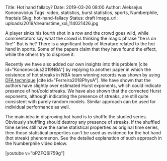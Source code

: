 Title: Hot hand fallacy?
Date: 2019-03-26 08:00
Author: Aleksejus Kononovicius
Tags: video, statistics, burst statistics, sports, Numberphile, fractals
Slug: hot-hand-fallacy
Status: draft
Image_url: uploads/2019/dreamstime_xxl_114021426.jpg

A player sinks his fourth shot in a row and the crowd goes wild, while
commentators say what the crowd is thinking the magic phrase "he is on fire!"
But is he? There is a significant body of literature related to the hot hand in
sports. Some of the papers claim that they have found the effect, while the
others try to disprove it.<!--more-->

Recently we have also added our own insights into this problem
[cite id="Kononovicius2019NBA"] by replying to another paper in which the
existence of hot streaks in NBA team winning records was shown by using
[DFA technique]({filename}/articles/2011/multifractality-time-series.md)
[cite id="Ferreira2018PhysA"]. We have shown that the authors have slightly
over estimated Hurst exponents, which could indicate presence of hot/cold
streaks. We have also shown that the corrected Hurst exponents, although
indicating the presence of streaks, are still quite consistent with purely
random models. Similar approach can be used for individual performance as well.

The main idea in disproving hot hand is to shuffle the studied series. Obviously
shuffling should destroy any presence of streaks. If the shuffled time series
still have the same statistical properties as original time series, then those
statistical properties can't be used as evidence for the hot hand (hot streak)
phenomenon. See the detailed explanation of such approach in the Numberphile
video below.

[youtube v="bPZFQ6i759g"]
